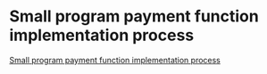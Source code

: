 # Small program payment function implementation process
[Small program payment function implementation process](https://aiwithcloud.com/2022/09/19/small_program_payment_function_implementation_process/)